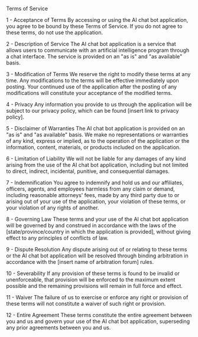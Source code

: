 Terms of Service

1 - Acceptance of Terms
By accessing or using the AI chat bot application, you agree to be bound by these Terms of Service. If you do not agree to these terms, do not use the application.

2 - Description of Service
The AI chat bot application is a service that allows users to communicate with an artificial intelligence program through a chat interface. The service is provided on an "as is" and "as available" basis.

3 - Modification of Terms
We reserve the right to modify these terms at any time. Any modifications to the terms will be effective immediately upon posting. Your continued use of the application after the posting of any modifications will constitute your acceptance of the modified terms.

4 - Privacy
Any information you provide to us through the application will be subject to our privacy policy, which can be found [insert link to privacy policy].

5 - Disclaimer of Warranties
The AI chat bot application is provided on an "as is" and "as available" basis. We make no representations or warranties of any kind, express or implied, as to the operation of the application or the information, content, materials, or products included on the application.

6 - Limitation of Liability
We will not be liable for any damages of any kind arising from the use of the AI chat bot application, including but not limited to direct, indirect, incidental, punitive, and consequential damages.

7 - Indemnification
You agree to indemnify and hold us and our affiliates, officers, agents, and employees harmless from any claim or demand, including reasonable attorneys' fees, made by any third party due to or arising out of your use of the application, your violation of these terms, or your violation of any rights of another.

8 - Governing Law
These terms and your use of the AI chat bot application will be governed by and construed in accordance with the laws of the [state/province/country in which the application is provided], without giving effect to any principles of conflicts of law.

9 - Dispute Resolution
Any dispute arising out of or relating to these terms or the AI chat bot application will be resolved through binding arbitration in accordance with the [insert name of arbitration forum] rules.

10 - Severability
If any provision of these terms is found to be invalid or unenforceable, that provision will be enforced to the maximum extent possible and the remaining provisions will remain in full force and effect.

11 - Waiver
The failure of us to exercise or enforce any right or provision of these terms will not constitute a waiver of such right or provision.

12 - Entire Agreement
These terms constitute the entire agreement between you and us and govern your use of the AI chat bot application, superseding any prior agreements between you and us.
